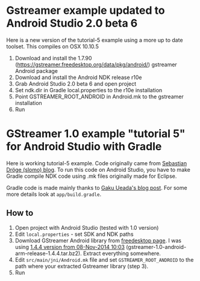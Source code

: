 # Gstreamer example updated to Android Studio 2.0 beta 6
Here is a new version of the tutorial-5 example using a more up to date toolset. This compiles on OSX 10.10.5

1. Download and install the 1.7.90 (https://gstreamer.freedesktop.org/data/pkg/android/) gstreamer Android package
2. Download and install the Android NDK release r10e
3. Grab Android Studio 2.0 beta 6 and open project
4. Set ndk.dir in Gradle local.properties to the r10e installation
5. Point GSTREAMER_ROOT_ANDROID in Android.mk to the gstreamer installation
6. Run

# GStreamer 1.0 example "tutorial 5" for Android Studio with Gradle

Here is working tutorial-5 example. Code originally came from [Sebastian Dröge (slomo) blog](https://coaxion.net).
To run this code on Android Studio, you have to make Gradle compile NDK code using .mk files
originally made for Eclipse.

Gradle code is made mainly thanks to [Gaku Ueada's blog post](http://blog.gaku.net/ndk/). For some
more details look at `app/build.gradle`.

## How to

1. Open project with Android Studio (tested with 1.0 version)
2. Edit `local.properties` - set SDK and NDK paths
3. Download GStreamer Android library from [freedesktop page](http://gstreamer.freedesktop.org/data/pkg/android/).
 I was using [1.4.4 version from 08-Nov-2014 10:03](http://gstreamer.freedesktop.org/data/pkg/android/1.4.4/)
 (gstreamer-1.0-android-arm-release-1.4.4.tar.bz2). Extract everything somewhere.
4. Edit `src/main/jni/Android.mk` file and set `GSTREAMER_ROOT_ANDROID` to the path
where your extracted Gstreamer library (step 3).
5. Run
